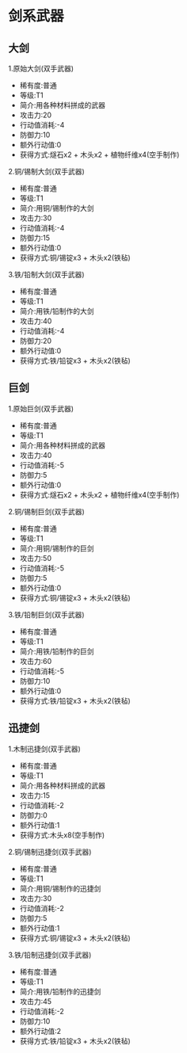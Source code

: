 # 剑系武器

大剑
---
1.原始大剑(双手武器)
* 稀有度:普通
* 等级:T1
* 简介:用各种材料拼成的武器
* 攻击力:20
* 行动值消耗:-4
* 防御力:10
* 额外行动值:0
* 获得方式:燧石x2 + 木头x2 + 植物纤维x4(空手制作)

2.铜/锡制大剑(双手武器)
* 稀有度:普通
* 等级:T1
* 简介:用铜/锡制作的大剑
* 攻击力:30
* 行动值消耗:-4
* 防御力:15
* 额外行动值:0
* 获得方式:铜/锡锭x3 + 木头x2(铁毡)

3.铁/铅制大剑(双手武器)
* 稀有度:普通
* 等级:T1
* 简介:用铁/铅制作的大剑
* 攻击力:40
* 行动值消耗:-4
* 防御力:20
* 额外行动值:0
* 获得方式:铁/铅锭x3 + 木头x2(铁毡)

巨剑
---
1.原始巨剑(双手武器)
* 稀有度:普通
* 等级:T1
* 简介:用各种材料拼成的武器
* 攻击力:40
* 行动值消耗:-5
* 防御力:5
* 额外行动值:0
* 获得方式:燧石x2 + 木头x2 + 植物纤维x4(空手制作)

2.铜/锡制巨剑(双手武器)
* 稀有度:普通
* 等级:T1
* 简介:用铜/锡制作的巨剑
* 攻击力:50
* 行动值消耗:-5
* 防御力:5
* 额外行动值:0
* 获得方式:铜/锡锭x3 + 木头x2(铁毡)

3.铁/铅制巨剑(双手武器)
* 稀有度:普通
* 等级:T1
* 简介:用铁/铅制作的巨剑
* 攻击力:60
* 行动值消耗:-5
* 防御力:10
* 额外行动值:0
* 获得方式:铁/铅锭x3 + 木头x2(铁毡)

迅捷剑
---
1.木制迅捷剑(双手武器)
* 稀有度:普通
* 等级:T1
* 简介:用各种材料拼成的武器
* 攻击力:15
* 行动值消耗:-2
* 防御力:0
* 额外行动值:1
* 获得方式:木头x8(空手制作)

2.铜/锡制迅捷剑(双手武器)
* 稀有度:普通
* 等级:T1
* 简介:用铜/锡制作的迅捷剑
* 攻击力:30
* 行动值消耗:-2
* 防御力:5
* 额外行动值:1
* 获得方式:铜/锡锭x3 + 木头x2(铁毡)

3.铁/铅制迅捷剑(双手武器)
* 稀有度:普通
* 等级:T1
* 简介:用铁/铅制作的迅捷剑
* 攻击力:45
* 行动值消耗:-2
* 防御力:10
* 额外行动值:2
* 获得方式:铁/铅锭x3 + 木头x2(铁毡)